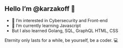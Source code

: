  ## Hello I’m @karzakoff 👋
- 👀 I’m interested in Cybersecurity and Front-end
- 🌱 I’m currently learning Javascript
- But I also learned Golang, SQL, GraphQL HTML, CSS

Eternity only lasts for a while, be yourself, be a coder. 💻

<!---
karzakoff/karzakoff is a ✨ special ✨ repository because its `README.md` (this file) appears on your GitHub profile.
You can click the Preview link to take a look at your changes.
--->
